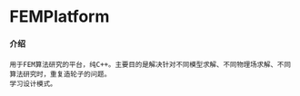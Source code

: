 # FEMPlatform

#### 介绍
    用于FEM算法研究的平台，纯C++。主要目的是解决针对不同模型求解、不同物理场求解、不同算法研究时，重复造轮子的问题。
    学习设计模式。





